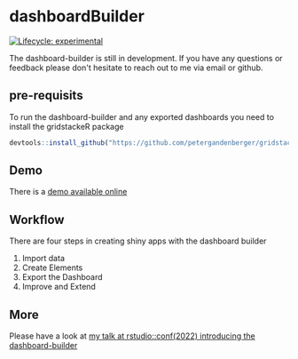 # dashboardBuilder

<!-- badges: start -->
[![Lifecycle: experimental](https://img.shields.io/badge/lifecycle-experimental-orange.svg)](https://lifecycle.r-lib.org/articles/stages.html#experimental)
<!-- badges: end -->

The dashboard-builder is still in development. If you have any questions or feedback please don't hesitate to reach out to me via email or github.

## pre-requisits
To run the dashboard-builder and any exported dashboards you need to install the gridstackeR package
``` r
devtools::install_github("https://github.com/petergandenberger/gridstackeR")
```

## Demo
There is a [demo available online](https://pega.shinyapps.io/dashboard-builder/)

## Workflow
There are four steps in creating shiny apps with the dashboard builder

1. Import data
2. Create Elements
3. Export the Dashboard
4. Improve and Extend

## More
Please have a look at [my talk at rstudio::conf(2022) introducing the dashboard-builder](https://sched.co/11ibG)
